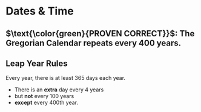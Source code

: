 # Dates & Time

## $\text{\color{green}{PROVEN CORRECT}}$: The Gregorian Calendar repeats every $400$ years.

## Leap Year Rules

Every year, there is at least $365$ days each year.

-   There is an **extra** day every $4$ years
-   but **not** every $100$ years
-   **except** every $400$th year.
